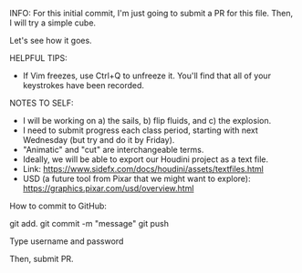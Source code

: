 INFO: For this initial commit, I'm just going to submit a PR for this file. Then, I will try a simple cube. 

Let's see how it goes.

HELPFUL TIPS:
- If Vim freezes, use Ctrl+Q to unfreeze it. You'll find that all of your keystrokes have been recorded.

NOTES TO SELF:
- I will be working on a) the sails, b) flip fluids, and c) the explosion. 
- I need to submit progress each class period, starting with next Wednesday (but try and do it by Friday). 
- "Animatic" and "cut" are interchangeable terms. 
- Ideally, we will be able to export our Houdini project as a text file. 
- Link: https://www.sidefx.com/docs/houdini/assets/textfiles.html 
- USD (a future tool from Pixar that we might want to explore): https://graphics.pixar.com/usd/overview.html 

How to commit to GitHub:

  git add.
  git commit -m "message"
  git push 
  
  Type username and password
  
  Then, submit PR. 
